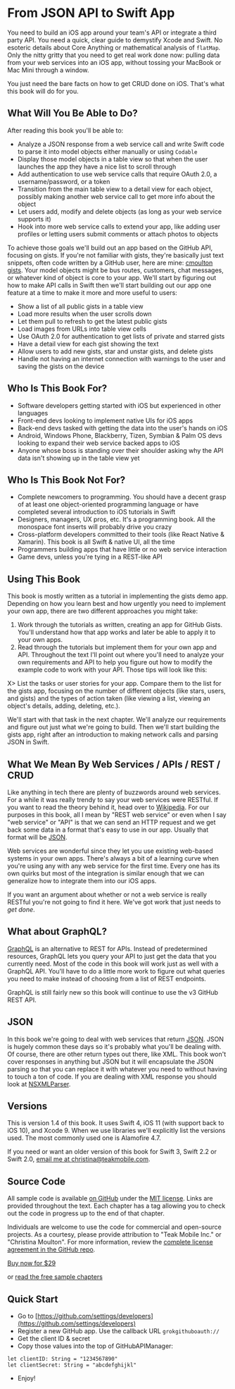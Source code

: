 # From JSON API to Swift App

You need to build an iOS app around your team's API or integrate a third party API. You need a quick, clear guide to demystify Xcode and Swift. No esoteric details about Core Anything or mathematical analysis of `flatMap`. Only the nitty gritty that you need to get real work done now: pulling data from your web services into an iOS app, without tossing your MacBook or Mac Mini through a window.

You just need the bare facts on how to get CRUD done on iOS. That's what this book will do for you.

## What Will You Be Able to Do?

After reading this book you'll be able to:

- Analyze a JSON response from a web service call and write Swift code to parse it into model objects either manually or using `Codable`
- Display those model objects in a table view so that when the user launches the app they have a nice list to scroll through
- Add authentication to use web service calls that require OAuth 2.0, a username/password, or a token
- Transition from the main table view to a detail view for each object, possibly making another web service call to get more info about the object
- Let users add, modify and delete objects (as long as your web service supports it)
- Hook into more web service calls to extend your app, like adding user profiles or letting users submit comments or attach photos to objects

To achieve those goals we'll build out an app based on the GitHub API, focusing on gists. If you're not familiar with gists, they're basically just text snippets, often code written by a GitHub user, here are mine: [cmoulton gists](https://gist.github.com/cmoulton/). Your model objects might be bus routes, customers, chat messages, or whatever kind of object is core to your app. We'll start by figuring out how to make API calls in Swift then we'll start building out our app one feature at a time to make it more and more useful to users:

- Show a list of all public gists in a table view
- Load more results when the user scrolls down
- Let them pull to refresh to get the latest public gists
- Load images from URLs into table view cells
- Use OAuth 2.0 for authentication to get lists of private and starred gists
- Have a detail view for each gist showing the text
- Allow users to add new gists, star and unstar gists, and delete gists
- Handle not having an internet connection with warnings to the user and saving the gists on the device

## Who Is This Book For?

- Software developers getting started with iOS but experienced in other languages
- Front-end devs looking to implement native UIs for iOS apps
- Back-end devs tasked with getting the data into the user's hands on iOS
- Android, Windows Phone, Blackberry, Tizen, Symbian & Palm OS devs looking to expand their web service backed apps to iOS
- Anyone whose boss is standing over their shoulder asking why the API data isn't showing up in the table view yet

## Who Is This Book Not For?

- Complete newcomers to programming. You should have a decent grasp of at least one object-oriented programming language or have completed several introduction to iOS tutorials in Swift
- Designers, managers, UX pros, etc. It's a programming book. All the monospace font inserts will probably drive you crazy
- Cross-platform developers committed to their tools (like React Native & Xamarin). This book is all Swift & native UI, all the time
- Programmers building apps that have little or no web service interaction
- Game devs, unless you're tying in a REST-like API

## Using This Book

This book is mostly written as a tutorial in implementing the gists demo app. Depending on how you learn best and how urgently you need to implement your own app, there are two different approaches you might take:

1. Work through the tutorials as written, creating an app for GitHub Gists. You'll understand how that app works and later be able to apply it to your own apps.
2. Read through the tutorials but implement them for your own app and API. Throughout the text I'll point out where you'll need to analyze your own requirements and API to help you figure out how to modify the example code to work with your API. Those tips will look like this:

X> List the tasks or user stories for your app. Compare them to the list for the gists app, focusing on the number of different objects (like stars, users, and gists) and the types of action taken (like viewing a list, viewing an object's details, adding, deleting, etc.).

We'll start with that task in the next chapter. We'll analyze our requirements and figure out just what we're going to build. Then we'll start building the gists app, right after an introduction to making network calls and parsing JSON in Swift.

## What We Mean By Web Services / APIs / REST / CRUD

Like anything in tech there are plenty of buzzwords around web services. For a while it was really trendy to say your web services were RESTful. If you want to read the theory behind it, head over to [Wikipedia](https://en.wikipedia.org/wiki/Representational_state_transfer). For our purposes in this book, all I mean by "REST web service" or even when I say "web service" or "API" is that we can send an HTTP request and we get back some data in a format that's easy to use in our app. Usually that format will be [JSON](http://www.json.org/).

Web services are wonderful since they let you use existing web-based systems in your own apps. There's always a bit of a learning curve when you're using any with any web service for the first time. Every one has its own quirks but most of the integration is similar enough that we can generalize how to integrate them into our iOS apps.

If you want an argument about whether or not a web service is really RESTful you're not going to find it here. We've got work that just needs to *get done*.

## What about GraphQL?

[GraphQL](http://graphql.org) is an alternative to REST for APIs. Instead of predetermined resources, GraphQL lets you query your API to just get the data that you currently need. Most of the code in this book will work just as well with a GraphQL API. You'll have to do a little more work to figure out what queries you need to make instead of choosing from a list of REST endpoints.

GraphQL is still fairly new so this book will continue to use the v3 GitHub REST API. 

## JSON

In this book we're going to deal with web services that return [JSON](http://www.json.org/). JSON is hugely common these days so it's probably what you'll be dealing with. Of course, there are other return types out there, like XML. This book won't cover responses in anything but JSON but it will encapsulate the JSON parsing so that you can replace it with whatever you need to without having to touch a ton of code. If you are dealing with XML response you should look at [NSXMLParser](https://developer.apple.com/library/ios/documentation/Cocoa/Reference/Foundation/Classes/NSXMLParser_Class/).

## Versions

This is version 1.4 of this book. It uses Swift 4, iOS 11 (with support back to iOS 10), and Xcode 9. When we use libraries we'll explicitly list the versions used. The most commonly used one is Alamofire 4.7.

If you need or want an older version of this book for Swift 3, Swift 2.2 or Swift 2.0, [email me at christina@teakmobile.com](mailto:christina@teakmobile.com).

## Source Code

All sample code is available [on GitHub](https://github.com/cmoulton/grokSwiftREST_v1.4/) under the [MIT license](https://opensource.org/licenses/MIT). Links are provided throughout the text. Each chapter has a tag allowing you to check out the code in progress up to the end of that chapter.

Individuals are welcome to use the code for commercial and open-source projects. As a courtesy, please provide attribution to "Teak Mobile Inc." or "Christina Moulton". For more information, review the [complete license agreement in the GitHub repo](https://github.com/cmoulton/grokSwiftREST_v1.4/blob/master/LICENSE.txt).

<a href="https://leanpub.com/iosappswithrest/">Buy now for $29</a>
<p>or <a href="https://leanpub.com/iosappswithrest/">read the free sample chapters</a></p>

## Quick Start

- Go to [https://github.com/settings/developers](https://github.com/settings/developers)
- Register a new GitHub app. Use the callback URL `grokgithuboauth://`
- Get the client ID & secret
- Copy those values into the top of GitHubAPIManager:

<pre><code>let clientID: String = "1234567890"
let clientSecret: String = "abcdefghijkl"
</code></pre>

- Enjoy!

